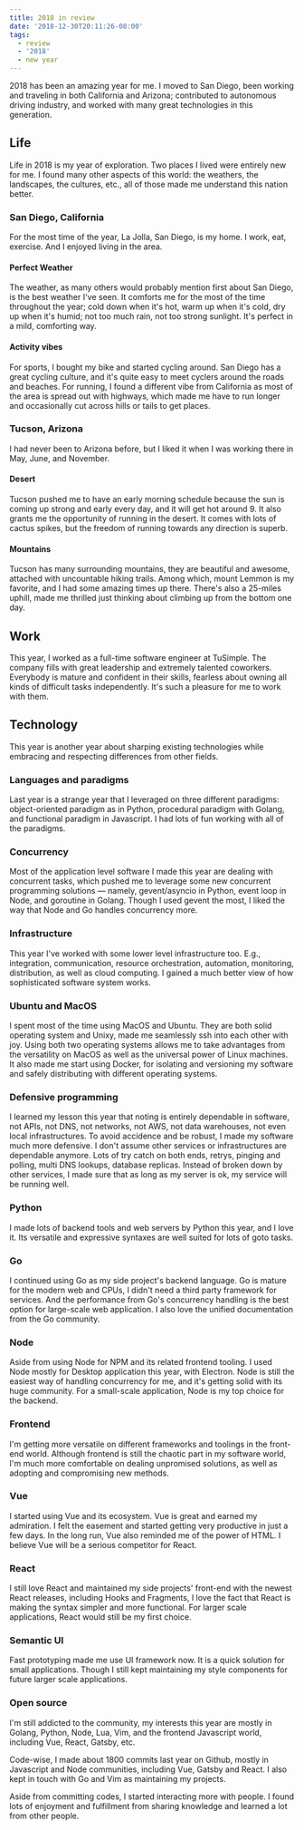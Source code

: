 ```yaml
---
title: 2018 in review
date: '2018-12-30T20:11:26-08:00'
tags:
  - review
  - '2018'
  - new year
---
```

 2018 has been an amazing year for me. I moved to San Diego, been working and traveling in both California and Arizona; contributed to autonomous driving industry, and worked with many great technologies in this generation.
 
  ## Life
 Life in 2018 is my year of exploration. Two places I lived were entirely new for me. I found many other aspects of this world: the weathers, the landscapes, the cultures, etc., all of those made me understand this nation better.
 
  ### San Diego, California
 For the most time of the year, La Jolla, San Diego, is my home. I work, eat, exercise. And I enjoyed living in the area.
 
  #### Perfect Weather
 The weather, as many others would probably mention first about San Diego, is the best weather I've seen. It comforts me for the most of the time throughout the year; cold down when it's hot, warm up when it's cold, dry up when it's humid; not too much rain, not too strong sunlight. It's perfect in a mild, comforting way.
 
  #### Activity vibes
 For sports, I bought my bike and started cycling around. San Diego has a great cycling culture, and it's quite easy to meet cyclers around the roads and beaches. For running, I found a different vibe from California as most of the area is spread out with highways, which made me have to run longer and occasionally cut across hills or tails to get places.
 
  
  ### Tucson, Arizona
 I had never been to Arizona before, but I liked it when I was working there in May, June, and November.
 
  #### Desert
 Tucson pushed me to have an early morning schedule because the sun is coming up strong and early every day, and it will get hot around 9. It also grants me the opportunity of running in the desert. It comes with lots of cactus spikes, but the freedom of running towards any direction is superb.
 
  #### Mountains
 Tucson has many surrounding mountains, they are beautiful and awesome, attached with uncountable hiking trails. Among which, mount Lemmon is my favorite, and I had some amazing times up there. There's also a 25-miles uphill, made me thrilled just thinking about climbing up from the bottom one day.
 
  
  ## Work
 This year, I worked as a full-time software engineer at TuSimple. The company fills with great leadership and extremely talented coworkers. Everybody is mature and confident in their skills, fearless about owning all kinds of difficult tasks independently. It's such a pleasure for me to work with them.
 
  ## Technology
 This year is another year about sharping existing technologies while embracing and respecting differences from other fields. 
 
  
  ### Languages and paradigms
 Last year is a strange year that I leveraged on three different paradigms: object-oriented paradigm as in Python, procedural paradigm with Golang, and functional paradigm in Javascript. I had lots of fun working with all of the paradigms.
 
  ### Concurrency 
 Most of the application level software I made this year are dealing with concurrent tasks, which pushed me to leverage some new concurrent programming solutions — namely, gevent/asyncio in Python, event loop in Node, and goroutine in Golang. Though I used gevent the most, I liked the way that Node and Go handles concurrency more.
 
  ### Infrastructure
 This year I've worked with some lower level infrastructure too. E.g., integration, communication, resource orchestration, automation, monitoring, distribution, as well as cloud computing. I gained a much better view of how sophisticated software system works.
 
  ### Ubuntu and MacOS
 I spent most of the time using MacOS and Ubuntu. They are both solid operating system and Unixy, made me seamlessly ssh into each other with joy. Using both two operating systems allows me to take advantages from the versatility on MacOS as well as the universal power of Linux machines. It also made me start using Docker, for isolating and versioning my software and safely distributing with different operating systems.
 
  ### Defensive programming
 I learned my lesson this year that noting is entirely dependable in software, not APIs, not DNS, not networks, not AWS, not data warehouses, not even local infrastructures. To avoid accidence and be robust, I made my software much more defensive. I don't assume other services or infrastructures are dependable anymore. Lots of try catch on both ends, retrys, pinging and polling, multi DNS lookups, database replicas. Instead of broken down by other services, I made sure that as long as my server is ok, my service will be running well.
 
  
  ### Python
 I made lots of backend tools and web servers by Python this year, and I love it. Its versatile and expressive syntaxes are well suited for lots of goto tasks.
 
  ### Go
 I continued using Go as my side project's backend language. Go is mature for the modern web and CPUs,  I didn't need a third party framework for services. And the performance from Go's concurrency handling is the best option for large-scale web application. I also love the unified documentation from the Go community.
 
  ### Node
 Aside from using Node for NPM and its related frontend tooling. I used Node mostly for Desktop application this year, with Electron. Node is still the easiest way of handling concurrency for me, and it's getting solid with its huge community. For a small-scale application, Node is my top choice for the backend.
 
  ### Frontend
 I'm getting more versatile on different frameworks and toolings in the front-end world. Although frontend is still the chaotic part in my software world, I'm much more comfortable on dealing unpromised solutions, as well as adopting and compromising new methods.
 
  ### Vue
 I started using Vue and its ecosystem. Vue is great and earned my admiration. I felt the easement and started getting very productive in just a few days. In the long run, Vue also reminded me of the power of HTML. I believe Vue will be a serious competitor for React.
 
  ### React
 I still love React and maintained my side projects' front-end with the newest React releases, including Hooks and Fragments, I love the fact that React is making the syntax simpler and more functional. For larger scale applications, React would still be my first choice.
 
  ### Semantic UI
 Fast prototyping made me use UI framework now. It is a quick solution for small applications. Though I still kept maintaining my style components for future larger scale applications. 
 
  ### Open source
 I'm still addicted to the community, my interests this year are mostly in Golang, Python, Node, Lua, Vim, and the frontend Javascript world, including Vue, React, Gatsby, etc.
 
  Code-wise, I made about 1800 commits last year on Github, mostly in Javascript and Node communities, including Vue, Gatsby and React. I also kept in touch with Go and Vim as maintaining my projects.
 
  Aside from committing codes, I started interacting more with people. I found lots of enjoyment and fulfillment from sharing knowledge and learned a lot from other people.
 
